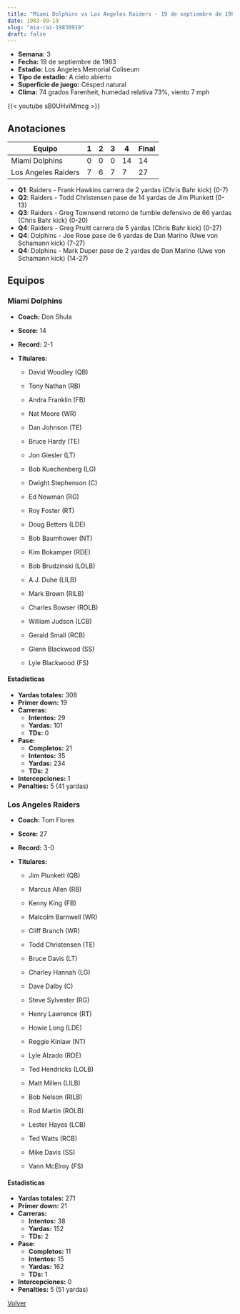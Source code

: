 ```yaml
---
title: "Miami Dolphins vs Los Angeles Raiders - 19 de septiembre de 1983"
date: 1983-09-19
slug: "mia-rai-19830919"
draft: false
---
```


- **Semana:** 3
- **Fecha:** 19 de septiembre de 1983
- **Estadio:** Los Angeles Memorial Coliseum
- **Tipo de estadio:** A cielo abierto
- **Superficie de juego:** Césped natural
- **Clima:** 74 grados Farenheit, humedad relativa 73%, viento 7 mph


{{< youtube sB0UHviMmcg >}}


## Anotaciones
| Equipo | 1 | 2 | 3 | 4 | Final |
|--------|---|---|---|---|-------|
| Miami Dolphins  | 0 | 0 | 0 | 14  | 14 |
| Los Angeles Raiders  | 7 | 6 | 7 | 7  | 27 |
- **Q1**: Raiders - Frank Hawkins carrera de 2 yardas (Chris Bahr kick) (0-7)
- **Q2**: Raiders - Todd Christensen pase de 14 yardas de Jim Plunkett (0-13)
- **Q3**: Raiders - Greg Townsend retorno de fumble defensivo de 66 yardas (Chris Bahr kick) (0-20)
- **Q4**: Raiders - Greg Pruitt carrera de 5 yardas (Chris Bahr kick) (0-27)
- **Q4**: Dolphins - Joe Rose pase de 6 yardas de Dan Marino (Uwe von Schamann kick) (7-27)
- **Q4**: Dolphins - Mark Duper pase de 2 yardas de Dan Marino (Uwe von Schamann kick) (14-27)


## Equipos


### Miami Dolphins
* **Coach:** Don Shula
* **Score:** 14
* **Record:** 2-1
* **Titulares:** 

  * David Woodley (QB) 

  * Tony Nathan (RB) 

  * Andra Franklin (FB) 

  * Nat Moore (WR) 

  * Dan Johnson (TE) 

  * Bruce Hardy (TE) 

  * Jon Giesler (LT) 

  * Bob Kuechenberg (LG) 

  * Dwight Stephenson (C) 

  * Ed Newman (RG) 

  * Roy Foster (RT) 

  * Doug Betters (LDE) 

  * Bob Baumhower (NT) 

  * Kim Bokamper (RDE) 

  * Bob Brudzinski (LOLB) 

  * A.J. Duhe (LILB) 

  * Mark Brown (RILB) 

  * Charles Bowser (ROLB) 

  * William Judson (LCB) 

  * Gerald Small (RCB) 

  * Glenn Blackwood (SS) 

  * Lyle Blackwood (FS) 

#### Estadísticas
* **Yardas totales:** 308
* **Primer down:** 19
* **Carreras:**
  * **Intentos:** 29
  * **Yardas:** 101
  * **TDs:** 0
* **Pase:**
  * **Completos:** 21
  * **Intentos:** 35
  * **Yardas:** 234
  * **TDs:** 2
* **Intercepciones:** 1
* **Penalties:** 5 (41 yardas)

### Los Angeles Raiders
* **Coach:** Tom Flores
* **Score:** 27
* **Record:** 3-0
* **Titulares:** 

  * Jim Plunkett (QB) 

  * Marcus Allen (RB) 

  * Kenny King (FB) 

  * Malcolm Barnwell (WR) 

  * Cliff Branch (WR) 

  * Todd Christensen (TE) 

  * Bruce Davis (LT) 

  * Charley Hannah (LG) 

  * Dave Dalby (C) 

  * Steve Sylvester (RG) 

  * Henry Lawrence (RT) 

  * Howie Long (LDE) 

  * Reggie Kinlaw (NT) 

  * Lyle Alzado (RDE) 

  * Ted Hendricks (LOLB) 

  * Matt Millen (LILB) 

  * Bob Nelson (RILB) 

  * Rod Martin (ROLB) 

  * Lester Hayes (LCB) 

  * Ted Watts (RCB) 

  * Mike Davis (SS) 

  * Vann McElroy (FS) 

#### Estadísticas
* **Yardas totales:** 271
* **Primer down:** 21
* **Carreras:**
  * **Intentos:** 38
  * **Yardas:** 152
  * **TDs:** 2
* **Pase:**
  * **Completos:** 11
  * **Intentos:** 15
  * **Yardas:** 162
  * **TDs:** 1
* **Intercepciones:** 0
* **Penalties:** 5 (51 yardas)


[Volver](/historia/1983)
